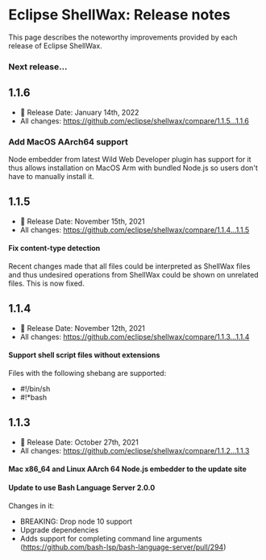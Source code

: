 # Eclipse ShellWax: Release notes

This page describes the noteworthy improvements provided by each release of Eclipse ShellWax.


### Next release...

## 1.1.6

* 📅 Release Date: January 14th, 2022
* All changes: https://github.com/eclipse/shellwax/compare/1.1.5...1.1.6

### Add MacOS AArch64 support ###

Node embedder from latest Wild Web Developer plugin has support for it thus allows installation on MacOS Arm with bundled Node.js so users don't have to manually install it.

## 1.1.5

* 📅 Release Date: November 15th, 2021
* All changes: https://github.com/eclipse/shellwax/compare/1.1.4...1.1.5

#### Fix content-type detection

Recent changes made that all files could be interpreted as ShellWax files and thus undesired operations from ShellWax could be shown on unrelated files. This is now fixed.

## 1.1.4

* 📅 Release Date: November 12th, 2021
* All changes: https://github.com/eclipse/shellwax/compare/1.1.3...1.1.4

#### Support shell script files without extensions

Files with the following shebang are supported:
- #!/bin/sh
- #!*bash

## 1.1.3

* 📅 Release Date: October 27th, 2021
* All changes: https://github.com/eclipse/shellwax/compare/1.1.2...1.1.3

#### Mac x86_64 and Linux AArch 64 Node.js embedder to the update site

#### Update to use Bash Language Server 2.0.0

Changes in it:
- BREAKING: Drop node 10 support
- Upgrade dependencies
- Adds support for completing command line arguments (https://github.com/bash-lsp/bash-language-server/pull/294)
